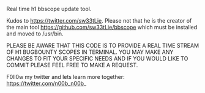 Real time h1 bbscope update tool.

Kudos to https://twitter.com/sw33tLie. Please not that he is the creator of the main tool https://github.com/sw33tLie/bbscope which must be installed and moved to /usr/bin.

PLEASE BE AWARE THAT THIS CODE IS TO PROVIDE A REAL TIME STREAM OF H1 BUGBOUNTY SCOPES IN TERMINAL.
YOU MAY MAKE ANY CHANGES TO FIT YOUR SPECIFIC NEEDS AND IF YOU WOULD LIKE TO COMMIT PLEASE FEEL FREE TO MAKE A REQUEST.


F0ll0w my twitter and lets learn more together: https://twitter.com/n00b_n00b_

